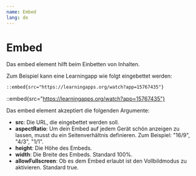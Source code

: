 ```yaml
---
name: Embed
lang: de
---
```


# Embed

Das embed element hilft beim Einbetten von Inhalten.

Zum Beispiel kann eine Learningapp wie folgt eingebettet werden:

```md
::embed{src="https://learningapps.org/watch?app=15767435"}
```

::embed{src="https://learningapps.org/watch?app=15767435"}

Das embed element akzeptiert die folgenden Argumente:

- **src**: Die URL, die eingebettet werden soll.
- **aspectRatio**: Um dein Embed auf jedem Gerät schön anzeigen zu lassen, musst du ein Seitenverhältnis definieren. Zum Beispiel: "16/9", "4/3", "1/1".
- **height**: Die Höhe des Embeds.
- **width**: Die Breite des Embeds. Standard 100%.
- **allowFullscreen**: Ob es dem Embed erlaubt ist den Vollbildmodus zu aktivieren. Standard true.
